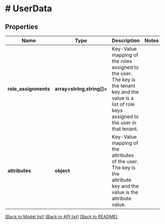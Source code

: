 # # UserData

## Properties

Name | Type | Description | Notes
------------ | ------------- | ------------- | -------------
**role_assignments** | **array<string,string[]>** | Key-Value mapping of the roles assigned to the user. The key is the tenant key and the value is a list of role keys assigned to the user in that tenant. |
**attributes** | **object** | Key-Value mapping of the attributes of the user. The key is the attribute key and the value is the attribute value. |

[[Back to Model list]](../../README.md#models) [[Back to API list]](../../README.md#endpoints) [[Back to README]](../../README.md)
